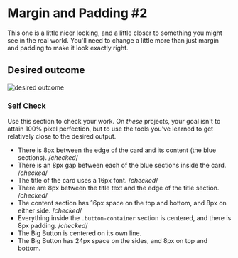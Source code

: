 # Margin and Padding #2

This one is a little nicer looking, and a little closer to something you might see in the real world. You'll need to change a little more than just margin and padding to make it look exactly right.

## Desired outcome
![desired outcome](./desired-outcome.png)

### Self Check
Use this section to check your work. On _these_ projects, your goal isn't to attain 100% pixel perfection, but to use the tools you've learned to get relatively close to the desired output.

- There is 8px between the edge of the card and its content (the blue sections). /*checked*/
- There is an 8px gap between each of the blue sections inside the card. /*checked*/
- The title of the card uses a 16px font. /*checked*/
- There are 8px between the title text and the edge of the title section. /*checked*/
- The content section has 16px space on the top and bottom, and 8px on either side. /*checked*/
- Everything inside the `.button-container` section is centered, and there is 8px padding. /*checked*/
- The Big Button is centered on its own line.
- The Big Button has 24px space on the sides, and 8px on top and bottom.
